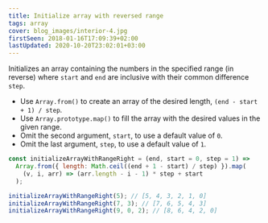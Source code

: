 ```yaml
---
title: Initialize array with reversed range
tags: array
cover: blog_images/interior-4.jpg
firstSeen: 2018-01-16T17:09:39+02:00
lastUpdated: 2020-10-20T23:02:01+03:00
---
```


Initializes an array containing the numbers in the specified range (in reverse) where `start` and `end` are inclusive with their common difference `step`.

- Use `Array.from()` to create an array of the desired length, `(end - start + 1) / step`.
- Use `Array.prototype.map()` to fill the array with the desired values in the given range.
- Omit the second argument, `start`, to use a default value of `0`.
- Omit the last argument, `step`, to use a default value of `1`.

```js
const initializeArrayWithRangeRight = (end, start = 0, step = 1) =>
  Array.from({ length: Math.ceil((end + 1 - start) / step) }).map(
    (v, i, arr) => (arr.length - i - 1) * step + start
  );
```

```js
initializeArrayWithRangeRight(5); // [5, 4, 3, 2, 1, 0]
initializeArrayWithRangeRight(7, 3); // [7, 6, 5, 4, 3]
initializeArrayWithRangeRight(9, 0, 2); // [8, 6, 4, 2, 0]
```
